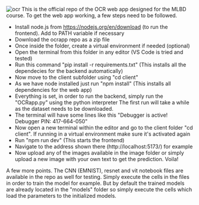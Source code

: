 ![ocr](https://github.com/user-attachments/assets/5132a128-5998-46d5-970d-bfad43455a6b)
This is the official repo of the OCR web app designed for the MLBD course. 
To get the web app working, a few steps need to be followed. 
- Install node.js from  https://nodejs.org/en/download  (to run the frontend). Add to PATH variable if necessary
- Download the ocrapp repo as a zip file
- Once inside the folder, create a virtual environment if needed (optional)
- Open the terminal from this folder in any editor (VS Code is tried and tested)
- Run this command "pip install -r requirements.txt"      (This installs all the dependecies for the backend automatically)
- Now move to the client subfolder using "cd client"
- As we have node installed just run "npm install"  (This installs all dependencies for the web app)
- Everything is set, in order to run the backend, simply run the "OCRapp.py" using the python interpreter
  The first run will take a while as the dataset needs to be downloaded. 
- The terminal will have some lines like this "Debugger is active! 
  Debugger PIN: 417-664-050"
- Now open a new terminal within the editor and go to the client folder "cd client". If running in a virtual environment make sure it's activated again
- Run "npm run dev"   (This starts the frontend)
- Navigate to the address shown there (http://localhost:5173/) for example
- Now upload any of the images available in the image folder or simply upload a new image with your own text
  to get the prediction. Voila!

A few more points. The CNN (EMNIST), resnet and vit notebook files are available in the repo as well for testing. Simply execute the cells
in the files in order to train the model for example. But by default the trained models are already located in the "models" folder 
so simply execute the cells which load the parameters to the initialized models. 
